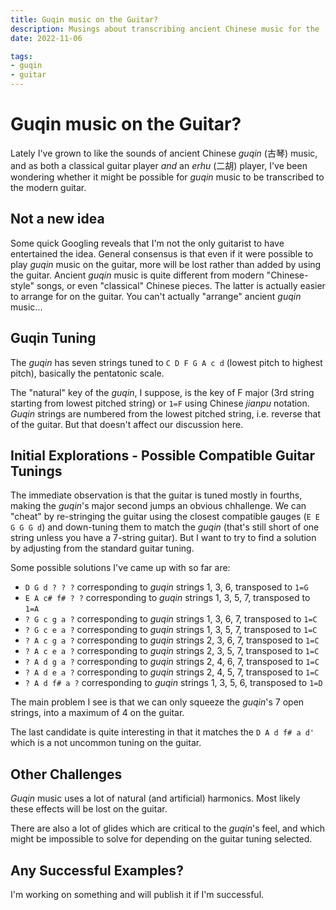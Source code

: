 ```yaml
---
title: Guqin music on the Guitar?
description: Musings about transcribing ancient Chinese music for the 'guqin' to the modern guitar
date: 2022-11-06

tags:
- guqin
- guitar
---
```


# Guqin music on the Guitar?

Lately I've grown to like the sounds of ancient Chinese _guqin_ (古琴) music, and as both a classical guitar player _and_ an _erhu_ (二胡) player, I've been wondering whether it might be possible for _guqin_ music to be transcribed to the modern guitar.

## Not a new idea

Some quick Googling reveals that I'm not the only guitarist to have entertained the idea. General consensus is that even if it were possible to play _guqin_ music on the guitar, more will be lost rather than added by using the guitar. Ancient _guqin_ music is quite different from modern "Chinese-style" songs, or even "classical" Chinese pieces. The latter is actually easier to arrange for on the guitar. You can't actually "arrange" ancient _guqin_ music...

## Guqin Tuning

The _guqin_ has seven strings tuned to `C D F G A c d` (lowest pitch to highest pitch), basically the pentatonic scale.

The "natural" key of the _guqin_, I suppose, is the key of F major (3rd string starting from lowest pitched string) or `1=F` using Chinese _jianpu_ notation. _Guqin_ strings are numbered from the lowest pitched string, i.e. reverse that of the guitar. But that doesn't affect our discussion here.

## Initial Explorations - Possible Compatible Guitar Tunings

The immediate observation is that the guitar is tuned mostly in fourths, making the _guqin_'s major second jumps an obvious chhallenge. We can "cheat" by re-stringing the guitar using the closest compatible gauges (`E E G G G d`) and down-tuning them to match the _guqin_ (that's still short of one string unless you have a 7-string guitar). But I want to try to find a solution by adjusting from the standard guitar tuning.

Some possible solutions I've came up with so far are:

- `D G d ? ? ?` corresponding to _guqin_ strings 1, 3, 6, transposed to `1=G`
- `E A c# f# ? ?` corresponding to _guqin_ strings 1, 3, 5, 7, transposed to `1=A`
- `? G c g a ?` corresponding to _guqin_ strings 1, 3, 6, 7, transposed to `1=C`
- `? G c e a ?` corresponding to _guqin_ strings 1, 3, 5, 7, transposed to `1=C`
- `? A c g a ?` corresponding to _guqin_ strings 2, 3, 6, 7, transposed to `1=C`
- `? A c e a ?` corresponding to _guqin_ strings 2, 3, 5, 7, transposed to `1=C`
- `? A d g a ?` corresponding to _guqin_ strings 2, 4, 6, 7, transposed to `1=C`
- `? A d e a ?` corresponding to _guqin_ strings 2, 4, 5, 7, transposed to `1=C`
- `? A d f# a ?` corresponding to _guqin_ strings 1, 3, 5, 6, transposed to `1=D`

The main problem I see is that we can only squeeze the _guqin_'s 7 open strings, into a maximum of 4 on the guitar.

The last candidate is quite interesting in that it matches the `D A d f# a d'` which is a not uncommon tuning on the guitar.

## Other Challenges

_Guqin_ music uses a lot of natural (and artificial) harmonics. Most likely these effects will be lost on the guitar.

There are also a lot of glides which are critical to the _guqin_'s feel, and which might be impossible to solve for depending on the guitar tuning selected.

## Any Successful Examples?

I'm working on something and will publish it if I'm successful.
